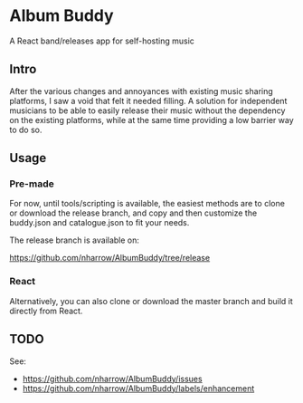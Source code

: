# Album Buddy

A React band/releases app for self-hosting music

## Intro

After the various changes and annoyances with existing music sharing platforms, I saw a void that felt it needed filling. A solution for independent musicians to be able to easily release their music without the dependency on the existing platforms, while at the same time providing a low barrier way to do so.

## Usage

### Pre-made

For now, until tools/scripting is available, the easiest methods are to clone or download the release branch, and copy and then customize the buddy.json and catalogue.json to fit your needs.

The release branch is available on:

https://github.com/nharrow/AlbumBuddy/tree/release

### React

Alternatively, you can also clone or download the master branch and build it directly from React.

## TODO

See:

- https://github.com/nharrow/AlbumBuddy/issues
- https://github.com/nharrow/AlbumBuddy/labels/enhancement
